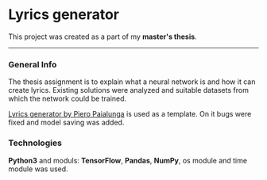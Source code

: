 # Lyrics generator

This project was created as a part of my **master's thesis**.

---

### General Info

The thesis assignment is to explain what a neural network is and how it can create lyrics. Existing solutions were analyzed and suitable datasets from which the network could be trained.

[Lyrics generator by Piero Paialunga](https://towardsdatascience.com/song-lyrics-generation-with-artificial-intelligence-rnn-cdba26738530) is used as a template. On it bugs were fixed and model saving was added.

### Technologies

**Python3** and moduls: **TensorFlow**, **Pandas**, **NumPy**, os module and time module was used.
